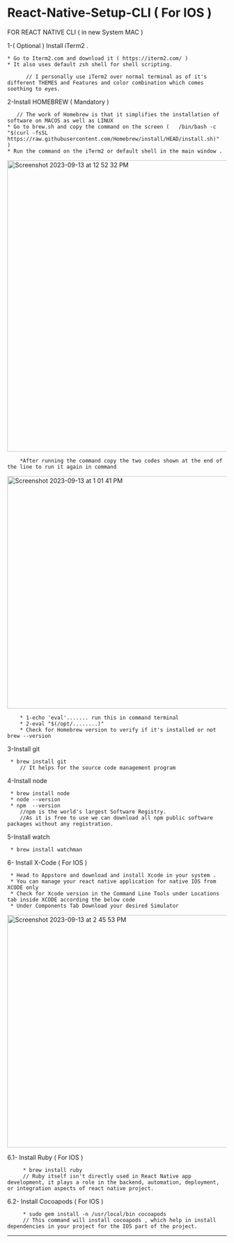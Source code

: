 # React-Native-Setup-CLI ( For IOS )
 FOR REACT NATIVE CLI (  in new System MAC  )
 
  1-( Optional ) Install iTerm2 .
	
    * Go to Iterm2.com and download it ( https://iterm2.com/ )
    * It also uses default zsh shell for shell scripting.
    
          // I personally use iTerm2 over normal terminal as of it's different THEMES and Features and color combination which comes soothing to eyes.
        
  2-Install HOMEBREW ( Mandatory )
  
       // The work of Homebrew is that it simplifies the installation of software on MACOS as well as LINUX
    * Go to brew.sh and copy the command on the screen (   /bin/bash -c "$(curl -fsSL https://raw.githubusercontent.com/Homebrew/install/HEAD/install.sh)"    )
    * Run the command on the iTerm2 or default shell in the main window .

	
 <img width="669" alt="Screenshot 2023-09-13 at 12 52 32 PM" src="https://github.com/iamadityav/react-native-setup/assets/70755876/5654b396-611d-4bc3-986a-d8fd25ce1af1">

		*After running the command copy the two codes shown at the end of the line to run it again in command

<img width="534" alt="Screenshot 2023-09-13 at 1 01 41 PM" src="https://github.com/iamadityav/react-native-setup/assets/70755876/3416c1d2-01d6-4f77-ae5c-398185fc10d6">

		* 1-echo 'eval'....... run this in command terminal
		* 2-eval "$(/opt/........)"
		* Check for Homebrew version to verify if it's installed or not brew --version

 3-Install git
 		
	 * brew install git
		// It helps for the source code management program

 4-Install node

	 * brew install node
	 * node --version
	 * npm  --version
		//npm is the world's largest Software Registry.
		//As it is free to use we can download all npm public software packages without any registration.


 5-Install watch

	 * brew install watchman

 6- Install X-Code ( For IOS )

	 * Head to Appstore and download and install Xcode in your system .
	 * You can manage your react native application for native IOS from XCODE only
	 * Check for Xcode version in the Command Line Tools under Locations tab inside XCODE according the below code 
	 * Under Components Tab Download your desired Simulator

 <img width="534" alt="Screenshot 2023-09-13 at 2 45 53 PM" src="https://github.com/iamadityav/react-native-setup/assets/70755876/ce992aed-ba12-4113-810f-f8b26b7af894">

   6.1- Install Ruby ( For IOS )

	     * brew install ruby
 	     // Ruby itself isn't directly used in React Native app development, it plays a role in the backend, automation, deployment, or integration aspects of react native project.

   6.2- Install Cocoapods ( For IOS )

	     * sudo gem install -n /usr/local/bin cocoapods
 	     // This command will install cocoapods , which help in install dependencies in your project for the IOS part of the project.


	


 ----------------------------------------------------------------------------------------------------------------------------------------------------------------------------------------



 

 		
	

 

